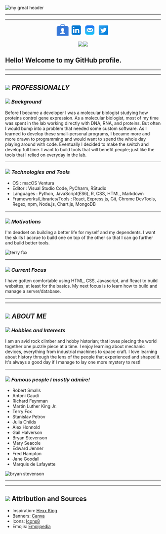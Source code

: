 ![my great header](images/jacob-bassett_banner.png)

---
---

<p align="center">
  <a href="https://jacobbassett-portfolio.netlify.app/" target="_blank" rel="noopener noreferrer" ><img height="40" src="images/icons8-portfolio-50.png"></a>
  <a href="https://www.linkedin.com/in/jacobbassett/" target="_blank" rel="noopener noreferrer" ><img height="40" src="images/icons8-linkedin-48.png"></a>
  <a href="mailto:jacobbassett@gmail.com" target="_blank" rel="noopener noreferrer" ><img height="40" src="images/icons8-mail-48.png"></a>
  <a href="https://twitter.com/bassett_jacob" target="_blank" rel="noopener noreferrer" ><img height="40" src="images/icons8-twitter-squared-48.png"></a>
</p>


<p align="center">
<img src="https://em-content.zobj.net/source/noto-emoji-animations/344/waving-hand_1f44b.gif" width="50px"><img src="https://em-content.zobj.net/source/noto-emoji-animations/344/smiling-face-with-smiling-eyes_1f60a.gif" width="50px"></p>

## Hello! Welcome to my GitHub profile.
---
---

## <img src="https://em-content.zobj.net/thumbs/320/twitter/348/card-file-box_1f5c3-fe0f.png" width="16px"> ***PROFESSIONALLY***

### <img src="https://em-content.zobj.net/thumbs/320/apple/354/books_1f4da.png" width="16px"> *Background*

Before I became a developer I was a molecular biologist studying how proteins control gene expression. As a molecular biologist, most of my time was spent in the lab working directly with DNA, RNA, and proteins. But often I would bump into a problem that needed some custom software. As I learned to develop these small-personal programs, I became more and more drawn to programming and would want to spend the whole day playing around with code. Eventually I decided to make the switch and develop full time. I want to build tools that will benefit people; just like the tools that I relied on everyday in the lab.

---

### <img src="https://em-content.zobj.net/thumbs/240/google/350/hammer-and-pick_2692-fe0f.png" width="16px"> *Technologies and Tools*

 * OS : macOS Ventura
 * Editor : Visual Studio Code, PyCharm, RStudio
 * Languages : Python, JavaScript(ES6), R, CSS, HTML, Markdown
 * Frameworks/Libraries/Tools : React, Express.js,  Git, Chrome DevTools, Regex, npm, Node.js, Chart.js, MongoDB

---

### <img src="https://em-content.zobj.net/thumbs/320/twitter/322/running-shoe_1f45f.png" width="16px"> *Motivations*

I'm deadset on building a better life for myself and my dependents. I want the skills I accrue to build one on top of the other so that I can go further and build better tools.

![terry fox](images/terry-fox.png)

---

### <img src="https://em-content.zobj.net/thumbs/240/facebook/355/goal-net_1f945.png" width="16px"> *Current Focus*

I have gotten comfortable using HTML, CSS, Javascript, and React to build websites; at least for the basics. My next focus is to learn how to build and manage a server/database. 

--- 
---

## <img src="https://em-content.zobj.net/thumbs/320/google/350/smiling-face-with-smiling-eyes_1f60a.png" width="16px"> ***ABOUT ME***



### <img src="https://em-content.zobj.net/thumbs/320/apple/354/person-climbing_1f9d7.png" width="16px"> *Hobbies and Interests*

I am an avid rock climber and hobby historian; that loves piecing the world together one puzzle piece at a time. I enjoy learning about mechanic devices, everything from industrial machines to space craft. I love learning about history through the lens of the people that experienced and shaped it. It's always a good day if I manage to lay one more mystery to rest!

---

### <img src="https://em-content.zobj.net/thumbs/320/mozilla/36/growing-heart_1f497.png" width="16px"> *Famous people I mostly admire!*
 * Robert Smalls
 * Antoni Gaudi
 * Richard Feynman
 * Martin Luther King Jr.
 * Terry Fox
 * Stanislav Petrov
 * Julia Childs
 * Alex Honnold
 * Gail Halverson
 * Bryan Stevenson
 * Mary Seacole
 * Edward Jenner
 * Fred Hampton
 * Jane Goodall
 * Marquis de Lafayette

![bryan stevenson](images/bryan-stevenson.png)

---
---

## <img src="https://em-content.zobj.net/thumbs/320/apple/354/fire_1f525.png" width="16px"> Attribution and Sources

 * Inspiration: [Hexx King](https://github.com/HexxKing)
 * Banners: [Canva](https://www.canva.com/)
 * Icons: [Icons8](https://icons8.com/)
 * Emojis: [Emojipedia](https://emojipedia.org/)
